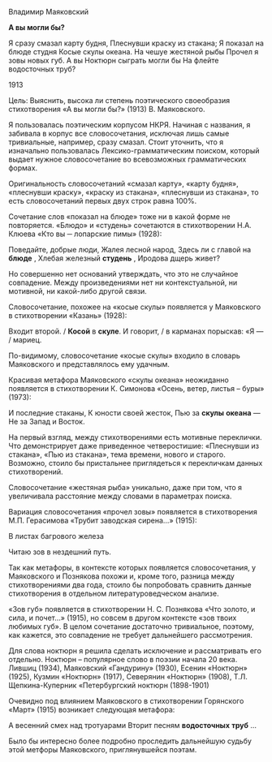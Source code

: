 Владимир Маяковский

**А вы могли бы?**

Я сразу смазал карту будня,
Плеснувши краску из стакана;
Я показал на блюде студня
Косые скулы океана.
На чешуе жестяной рыбы
Прочел я зовы новых губ.
А вы
Ноктюрн сыграть могли бы
На флейте водосточных труб? 

1913

Цель: Выяснить, высока ли степень поэтического своеобразия стихотворения «А вы могли бы?» (1913) В. Маяковского.

Я пользовалась поэтическим корпусом НКРЯ. Начиная с названия, я забивала в корпус все словосочетания, исключая лишь самые тривиальные, например, сразу смазал. Стоит уточнить, что я изначально пользовалась Лексико-грамматическим поиском, который выдает нужное словосочетание во всевозможных грамматических формах.

Оригинальность словосочетаний «смазал карту», «карту будня», «плеснувши краску», «краску из стакана», «плеснувши из стакана», то есть словосочетаний первых двух строк равна 100%.

Сочетание слов «показал на блюде» тоже ни в какой форме не повторяется. «Блюдо» и «студень» сочетаются в стихотворении Н.А. Клюева «Кто вы ─ лопарские пимы» (1928):

Поведайте, добрые люди,
Жалея лесной народ,
Здесь ли с главой на  **блюде** ,
Хлебая железный  **студень** ,
Иродова дщерь живет?

Но совершенно нет оснований утверждать, что это не случайное совпадение. Между произведениями нет ни контекстуальной, ни мотивной, ни какой-либо другой связи.

Словосочетание, похожее на «косые скулы» появляется у Маяковского в стихотворении «Казань» (1928):

Входит второй. /  **Косой**  в  **скуле**.
И говорит, / в карманах порыскав:
«Я ― / мариец.

По-видимому, словосочетание «косые скулы» входило в словарь Маяковского и представлялось ему удачным.

Красивая метафора Маяковского «скулы океана» неожиданно появляется в стихотворении К. Симонова «Осень, ветер, листья – буры» (1973):

И последние стаканы,
К юности своей жесток,
Пью за  **скулы**   **океана**  ―
Не за Запад и Восток.

На первый взгляд, между стихотворениями есть мотивные переклички. Что демонстрирует даже приведенное четверостишие: «Плеснувши из стакана», «Пью из стакана», тема времени, нового и старого. Возможно, стоило бы пристальнее приглядеться к перекличкам данных стихотворений.

Словосочетание «жестяная рыба» уникально, даже при том, что я увеличивала расстояние между словами в параметрах поиска.

Вариация словосочетания «прочел зовы» появляется в стихотворения М.П. Герасимова «Трубит заводская сирена…» (1915):

В листах багрового железа

Читаю зов в нездешний путь.

Так как метафоры, в контексте которых появляется словосочетания, у Маяковского и Познякова похожи и, кроме того, разница между стихотворениями два года, стоило бы попробовать сравнить данные стихотворения в отдельном литературоведческом анализе.

«Зов губ» появляется в стихотворении Н. С. Познякова «Что золото, и сила, и почет...» (1915), но совсем в другом контексте «зов твоих любимых губ». В целом сочетание достаточно тривиальное, поэтому, как кажется, это совпадение не требует дальнейшего рассмотрения.

Для слова ноктюрн я решила сделать исключение и рассматривать его отдельно. Ноктюрн – популярное слово в поэзии начала 20 века. Лившиц (1934), Маяковский «Гандурину» (1930), Есенин «Ноктюрн» (1925), Кузмин «Ноктюрн» (1917), Северянин «Ноктюрн» (1908), Т.Л. Щепкина-Куперник «Петербургский ноктюрн (1898-1901)

Очевидно под влиянием Маяковского в стихотворении Горянского «Март» (1915) возникает следующая метафора:

А весенний смех над тротуарами
Вторит песням  **водосточных**   **труб** …

Было бы интересно более подробно проследить дальнейшую судьбу этой метфоры Маяковского, приглянувшейся поэтам.
